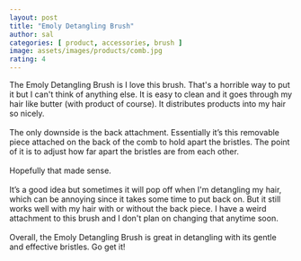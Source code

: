 ```yaml
---
layout: post
title: "Emoly Detangling Brush"
author: sal
categories: [ product, accessories, brush ]
image: assets/images/products/comb.jpg
rating: 4
---
```

The Emoly Detangling Brush is I love this brush. That's a horrible way to put it but I can't think of anything else. It is easy to clean and it goes through my hair like butter (with product of course). It distributes products into my hair so nicely.<br><br>
The only downside is the back attachment. Essentially it’s this removable piece attached on the back of the comb to hold apart the bristles. The point of it is to adjust how far apart the bristles are from each other.<br><br>Hopefully that made sense.<br><br> It’s a good idea but sometimes it will pop off when I'm detangling my hair, which can be annoying since it takes some time to put back on. But it still works well with my hair with or without the back piece. I have a weird attachment to this brush and I don't plan on changing that anytime soon.<br><br>
Overall, the Emoly Detangling Brush is great in detangling with its gentle and effective bristles. Go get it!
